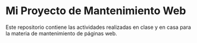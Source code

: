 # Mi Proyecto de Mantenimiento Web
Este repositorio contiene las actividades realizadas en clase y en casa para la materia de mantenimiento de páginas web.
